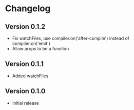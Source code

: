 # Changelog

## Version 0.1.2

- Fix watchFiles, use compiler.on('after-compile') instead of compiler.on('emit')
- Allow props to be a function

## Version 0.1.1

- Added watchFiles

## Version 0.1.0

- Initial release